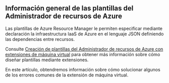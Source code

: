 

## Información general de las plantillas del Administrador de recursos de Azure

Las plantillas de Azure Resource Manager le permiten especificar mediante declaración la infraestructura IaaS de Azure en el lenguaje JSON definiendo las dependencias entre recursos.


Consulte [Creación de plantillas del Administrador de recursos de Azure con extensiones de máquina virtual](../articles/virtual-machines/virtual-machines-windows-extensions-authoring-templates.md) para obtener más información sobre cómo diseñar plantillas mediante extensiones.

En este artículo, obtendremos información sobre cómo solucionar algunos de los errores comunes de la extensión de máquina virtual.

